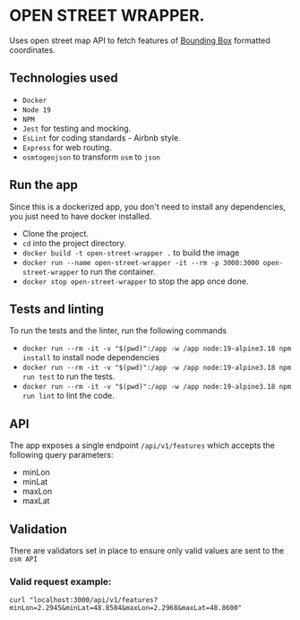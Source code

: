 # OPEN STREET WRAPPER.

Uses open street map API to fetch features of [Bounding Box](https://wiki.openstreetmap.org/wiki/Bounding_Box) formatted coordinates.

## Technologies used
- `Docker`
- `Node 19`
- `NPM`
- `Jest` for testing and mocking.
- `EsLint` for coding standards - Airbnb style.
- `Express` for web routing.
- `osmtogeojson` to transform `osm` to `json`

## Run the app
Since this is a dockerized app, you don't need to install any dependencies, you just need to have docker installed.

- Clone the project.
- `cd` into the project directory.
- `docker build -t open-street-wrapper .` to build the image
- `docker run --name open-street-wrapper -it --rm -p 3000:3000 open-street-wrapper` to run the container.
- `docker stop open-street-wrapper` to stop the app once done.

## Tests and linting
To run the tests and the linter, run the following commands
- `docker run --rm -it -v "$(pwd)":/app -w /app node:19-alpine3.18 npm install` to install node dependencies
- `docker run --rm -it -v "$(pwd)":/app -w /app node:19-alpine3.18 npm run test` to run the tests.
- `docker run --rm -it -v "$(pwd)":/app -w /app node:19-alpine3.18 npm run lint` to lint the code.


## API
The app exposes a single endpoint `/api/v1/features` which accepts the following query parameters:
- minLon
- minLat
- maxLon
- maxLat

## Validation
There are validators set in place to ensure only valid values are sent to the `osm API`

### Valid request example:
`curl "localhost:3000/api/v1/features?minLon=2.2945&minLat=48.8584&maxLon=2.2968&maxLat=48.8600"`